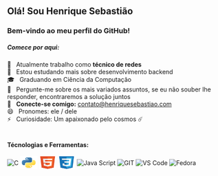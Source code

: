 ## Olá! Sou Henrique Sebastião
<h3>Bem-vindo ao meu perfil do GitHub!</h3>

##### Comece por aqui:

🔭 &#160; Atualmente trabalho como <strong>técnico de redes</strong> <br>
🌱 &#160; Estou estudando mais sobre desenvolvimento backend <br>
🎓 &#160; Graduando em Ciência da Computação <br>
💬 &#160; Pergunte-me sobre os mais variados assuntos, se eu não souber lhe responder, encontraremos a solução juntos <br>
📨 &#160; <strong>Conecte-se comigo:</strong> <a href="mailto:contato@henriquesebastiao.com">contato@henriquesebastiao.com</a><br>
😄 &#160; Pronomes: ele / dele <br>
⚡ &#160; Curiosidade: Um apaixonado pelo cosmos ☄️ <br><br>

<!-- GITHUB STATS
<div>
   <img height="150em" src="https://github-readme-stats.vercel.app/api?username=henriquesebastiao&show_icons=true&theme=github_dark&include_all_commits=true&count_private=true&locale=pt-BR&cache_seconds=7200">
  <img src="https://github-readme-stats.vercel.app/api/top-langs/?username=henriquesebastiao&layout=compact&theme=github_dark&locale=pt-BR"/>
</div> -->

<div style="display: inline_block">
  <h4>Técnologias e Ferramentas:</h4>
  <img align="center" alt="C" height="30" width="40" src = "https://cdn.jsdelivr.net/gh/devicons/devicon/icons/c/c-original.svg">
  <img align="center" alt="Python" height="30" width="40" src="https://raw.githubusercontent.com/devicons/devicon/master/icons/python/python-original.svg">
  <img align="center" alt="HTML" height="30" width="40" src="https://raw.githubusercontent.com/devicons/devicon/master/icons/html5/html5-original.svg">
  <img align="center" alt="CSS" height="30" width="40" src="https://raw.githubusercontent.com/devicons/devicon/master/icons/css3/css3-original.svg">
  <img align="center" alt="Java Script" height="30" width="40" src="https://cdn.jsdelivr.net/gh/devicons/devicon/icons/javascript/javascript-plain.svg">
  <img align="center" alt="GIT" height="30" width="40" src="https://cdn.jsdelivr.net/gh/devicons/devicon/icons/git/git-original.svg">
  <img align="center" alt="VS Code" height="30" width="40" src="https://cdn.jsdelivr.net/gh/devicons/devicon/icons/vscode/vscode-original.svg">
  <img align="center" alt="Fedora" height="30" width="40" src="https://cdn.jsdelivr.net/gh/devicons/devicon/icons/fedora/fedora-plain.svg">
</div>
